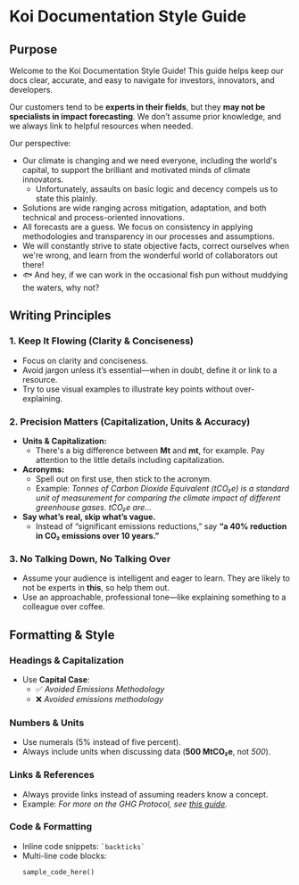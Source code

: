 # Koi Documentation Style Guide

## Purpose  
Welcome to the Koi Documentation Style Guide!
This guide helps keep our docs clear, accurate, and easy to navigate for investors, innovators, and developers.  

Our customers tend to be **experts in their fields**, but they **may not be specialists in impact forecasting**.
We don’t assume prior knowledge, and we always link to helpful resources when needed.  

Our perspective:
- Our climate is changing and we need everyone, including the world's capital, to support the brilliant and motivated minds of climate innovators.
  - Unfortunately, assaults on basic logic and decency compels us to state this plainly.
- Solutions are wide ranging across mitigation, adaptation, and both technical and process-oriented innovations.
- All forecasts are a guess. We focus on consistency in applying methodologies and transparency in our processes and assumptions.
- We will constantly strive to state objective facts, correct ourselves when we're wrong, and learn from the wonderful world of collaborators out there!
- 🐟 And hey, if we can work in the occasional fish pun without muddying the waters, why not?

## Writing Principles  

### 1. Keep It Flowing (Clarity & Conciseness)  
- Focus on clarity and conciseness.  
- Avoid jargon unless it’s essential—when in doubt, define it or link to a resource.  
- Try to use visual examples to illustrate key points without over-explaining.  

### 2. Precision Matters (Capitalization, Units & Accuracy)  
- **Units & Capitalization:**  
  - There's a big difference between **Mt** and **mt**, for example. Pay attention to the little details including capitalization.
- **Acronyms:**  
  - Spell out on first use, then stick to the acronym.  
  - Example: *Tonnes of Carbon Dioxide Equivalent (tCO₂e) is a standard unit of measurement for comparing the climate impact of different greenhouse gases. tCO₂e are...*  
- **Say what’s real, skip what’s vague.**  
  - Instead of “significant emissions reductions,” say **“a 40% reduction in CO₂ emissions over 10 years.”**  

### 3. No Talking Down, No Talking Over  
- Assume your audience is intelligent and eager to learn. They are likely to not be experts in **this**, so help them out.
- Use an approachable, professional tone—like explaining something to a colleague over coffee.

## Formatting & Style  

### Headings & Capitalization  
- Use **Capital Case**:  
  - ✅ *Avoided Emissions Methodology*  
  - ❌ *Avoided emissions methodology*  

### Numbers & Units  
- Use numerals (5% instead of five percent).  
- Always include units when discussing data (**500 MtCO₂e**, not *500*).  

### Links & References  
- Always provide links instead of assuming readers know a concept.  
- Example: *For more on the GHG Protocol, see [this guide](https://ghgprotocol.org/).*  

### Code & Formatting  
- Inline code snippets: `` `backticks` ``  
- Multi-line code blocks:  
  ```python  
  sample_code_here()  
  ```  
